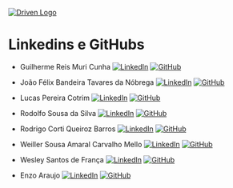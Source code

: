 [![Driven Logo](https://uploads-ssl.webflow.com/62235d098ddf9185c2d74422/622c0e0746587f694e5361b5_Driven_pink.png)](https://www.driven.com.br/)

# Linkedins e GitHubs

- Guilherme Reis Muri Cunha
[![LinkedIn](https://img.shields.io/badge/LinkedIn-4287f5?style=flat&logo=LinkedIn&logoColor=white)](https://www.linkedin.com/in/guilherme-rmc/)
[![GitHub](https://img.shields.io/badge/GitHub-ff4791?style=flat&logo=github&logoColor=white)](https://github.com/g-rmc)

- João Félix Bandeira Tavares da Nóbrega 
[![LinkedIn](https://img.shields.io/badge/LinkedIn-4287f5?style=flat&logo=LinkedIn&logoColor=white)](https://www.linkedin.com/in/joaofelix27/)
[![GitHub](https://img.shields.io/badge/GitHub-ff4791?style=flat&logo=github&logoColor=white)](https://github.com/joaofelix27)

- Lucas Pereira Cotrim
[![LinkedIn](https://img.shields.io/badge/LinkedIn-4287f5?style=flat&logo=LinkedIn&logoColor=white)](www.linkedin.com/in/lucas-pereira-cotrim/)
[![GitHub](https://img.shields.io/badge/GitHub-ff4791?style=flat&logo=github&logoColor=white)](https://github.com/LucasPCotrim)

- Rodolfo Sousa da Silva
[![LinkedIn](https://img.shields.io/badge/LinkedIn-4287f5?style=flat&logo=LinkedIn&logoColor=white)](https://www.linkedin.com/in/rodolfo-sousa/)
[![GitHub](https://img.shields.io/badge/GitHub-ff4791?style=flat&logo=github&logoColor=white)](https://github.com/rosousa)

- Rodrigo Corti Queiroz Barros
[![LinkedIn](https://img.shields.io/badge/LinkedIn-4287f5?style=flat&logo=LinkedIn&logoColor=white)](https://www.linkedin.com/in/rodrigo-corti-barros/)
[![GitHub](https://img.shields.io/badge/GitHub-ff4791?style=flat&logo=github&logoColor=white)](https://github.com/rodrigocqb)

- Weiller Sousa Amaral Carvalho Mello
[![LinkedIn](https://img.shields.io/badge/LinkedIn-4287f5?style=flat&logo=LinkedIn&logoColor=white)](https://www.linkedin.com/in/weillercarvalho/)
[![GitHub](https://img.shields.io/badge/GitHub-ff4791?style=flat&logo=github&logoColor=white)](https://github.com/weillercarvalho)

- Wesley Santos de França
[![LinkedIn](https://img.shields.io/badge/LinkedIn-4287f5?style=flat&logo=LinkedIn&logoColor=white)](https://www.linkedin.com/in/wesley-web-developer)
[![GitHub](https://img.shields.io/badge/GitHub-ff4791?style=flat&logo=github&logoColor=white)](https://github.com/Thepaocomovo)

- Enzo Araujo
[![LinkedIn](https://img.shields.io/badge/LinkedIn-4287f5?style=flat&logo=LinkedIn&logoColor=white)](https://www.linkedin.com/in/enzo-araujo-b8422318a/)
[![GitHub](https://img.shields.io/badge/GitHub-ff4791?style=flat&logo=github&logoColor=white)](https://github.com/enzojga)

